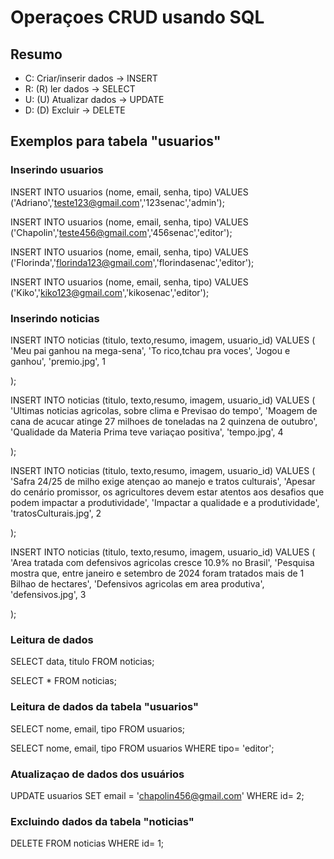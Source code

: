 # Operaçoes CRUD usando SQL

## Resumo

- C: Criar/inserir dados   -> INSERT
- R: (R) ler dados         -> SELECT
- U: (U) Atualizar dados   -> UPDATE
- D: (D) Excluir           -> DELETE

## Exemplos para tabela "usuarios"

### Inserindo usuarios


INSERT INTO usuarios (nome, email, senha, tipo)
VALUES ('Adriano','teste123@gmail.com','123senac','admin');

INSERT INTO usuarios (nome, email, senha, tipo)
VALUES ('Chapolin','teste456@gmail.com','456senac','editor');

INSERT INTO usuarios (nome, email, senha, tipo)
VALUES ('Florinda','florinda123@gmail.com','florindasenac','editor');

INSERT INTO usuarios (nome, email, senha, tipo)
VALUES ('Kiko','kiko123@gmail.com','kikosenac','editor');

### Inserindo noticias

INSERT INTO noticias (titulo, texto,resumo, imagem, usuario_id)
VALUES (
    'Meu pai ganhou na mega-sena',
    'To rico,tchau pra voces',
    'Jogou e ganhou',
    'premio.jpg',
    1

);

INSERT INTO noticias (titulo, texto,resumo, imagem, usuario_id)
VALUES (
    'Ultimas noticias agricolas, sobre clima e Previsao do tempo',
    'Moagem de cana de acucar atinge 27 milhoes de toneladas na 2 quinzena de outubro',
    'Qualidade da Materia Prima teve variaçao positiva',
    'tempo.jpg',
    4

);

INSERT INTO noticias (titulo, texto,resumo, imagem, usuario_id)
VALUES (
    'Safra 24/25 de milho exige atençao ao manejo e tratos culturais',
    'Apesar do cenário promissor, os agricultores devem estar atentos aos desafios que podem impactar a produtividade',
    'Impactar a qualidade e a produtividade',
    'tratosCulturais.jpg',
    2

);

INSERT INTO noticias (titulo, texto,resumo, imagem, usuario_id)
VALUES (
    'Area tratada com defensivos agricolas cresce 10.9% no Brasil',
    'Pesquisa mostra que, entre janeiro e setembro de 2024 foram tratados mais de 1 Bilhao de hectares',
    'Defensivos agricolas em area produtiva',
    'defensivos.jpg',
    3

);

### Leitura de dados

SELECT data, titulo FROM noticias;

SELECT * FROM noticias;

### Leitura de dados da tabela "usuarios"

SELECT nome, email, tipo FROM usuarios;

SELECT nome, email, tipo FROM usuarios WHERE tipo= 'editor';

### Atualizaçao de dados dos usuários

UPDATE usuarios SET email = 'chapolin456@gmail.com'
WHERE id= 2;

### Excluindo dados da tabela "noticias"

DELETE FROM noticias WHERE id= 1;



<!-- </div>
    <div id="comp-k5cws23b" class="bkIuWA comp-k5cws23b">
        <div data-mesh-id="comp-k5cws23binlineContent" data-testid="inline-content" class="">
            <div data-mesh-id="comp-k5cws23binlineContent-gridContainer" data-testid="mesh-container-content">
                <form id="comp-kegqxf57" class="JVi7i2 comp-kegqxf57 wixui-form">
                    <div data-mesh-id="comp-kegqxf57inlineContent" data-testid="inline-content" class="">
                        <div data-mesh-id="comp-kegqxf57inlineContent-gridContainer" data-testid="mesh-container-content">
                            <div id="comp-kegqxf5b" class="MpKiNN comp-kegqxf5b wixui-text-input lPl_oN LyB02C">
                                <div class="pUnTVX"><input name="nome-*" id="input_comp-kegqxf5b" class="KvoMHf has-custom-focus wixui-text-input__input" type="text" placeholder="Nome *" required="" aria-required="true" aria-invalid="true" maxlength="100" autocomplete="off" aria-label="Nome *" value=""></div>
                            </div>
                            <div id="comp-kegqxf5e" class="MpKiNN comp-kegqxf5e wixui-text-input LyB02C">
                                <div class="pUnTVX"><input name="phone" id="input_comp-kegqxf5e" class="KvoMHf has-custom-focus wixui-text-input__input" type="tel" placeholder="Celular" aria-required="false" aria-invalid="false" maxlength="50" autocomplete="off" aria-label="Celular" value=""></div>
                            </div>
                            <div id="comp-kegqxf5h" class="MpKiNN comp-kegqxf5h wixui-text-input lPl_oN LyB02C">
                                <div class="pUnTVX"><input name="email" id="input_comp-kegqxf5h" class="KvoMHf has-custom-focus wixui-text-input__input" type="email" placeholder="Email *" required="" aria-required="true" aria-invalid="true" pattern="^.+@.+\.[a-zA-Z]{2,63}$" maxlength="250" autocomplete="off" aria-label="Email *" value=""></div>
                            </div>
                            <div id="comp-kegqxf5j2" class="MpKiNN comp-kegqxf5j2 wixui-text-input LyB02C">
                                <div class="pUnTVX"><input name="assunto" id="input_comp-kegqxf5j2" class="KvoMHf has-custom-focus wixui-text-input__input" type="text" placeholder="Assunto" aria-required="false" aria-invalid="false" autocomplete="off" aria-label="Assunto" value=""></div>
                            </div>
                            <div id="comp-kegqxf5m1" class="snt4Te comp-kegqxf5m1 wixui-text-box pOExcs"><label for="textarea_comp-kegqxf5m1" class="PSkPrR wixui-text-box__label"></label><textarea id="textarea_comp-kegqxf5m1" class="rEindN has-custom-focus wixui-text-box__input" placeholder="Mensagem" aria-required="false" aria-invalid="false"></textarea></div>
                            <div class="comp-kegqxf5p1 FubTgk" id="comp-kegqxf5p1" aria-disabled="false"><button aria-disabled="false" data-testid="buttonElement" class="uDW_Qe wixui-button PlZyDq"><span class="l7_2fn wixui-button__label">ENVIAR</span></button></div>
                            <div id="comp-kegqxf5s1" class="HcOXKn SxM0TO QxJLC3 lq2cno comp-kegqxf5s1 wixui-rich-text" data-testid="richTextElement">
                                <p dir="ltr" style="font-size:14px; text-align:center;" class="wixui-rich-text__text"><span style="color:#68B04D;" class="wixui-rich-text__text"><span style="font-family:helvetica-w01-roman,helvetica-w02-roman,helvetica-lt-w10-roman,sans-serif;" class="wixui-rich-text__text"><span style="font-size:14px;" class="wixui-rich-text__text">Sua mensagem foi enviada com sucesso!</span></span></span></p>
                            </div>
                        </div>
                    </div>
                </form>
            </div>
        </div>
    </div> -->
